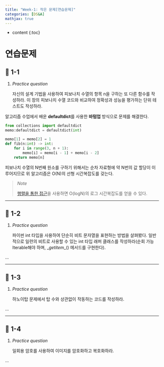 ```yaml
---
title: "Week-1: 작은 문제[연습문제]"
categories: [DS&A]
mathjax: true
---
```


* content
{:toc}
# 연습문제

## 📝 1-1

1. *Practice question*

   자신의 설계 기법을 사용하여 피보나치 수열의 항목 n을 구하는 또 다른 함수를 작성하라. 이 장의 피보나치 수열 코드와 비교하여 정확성과 성능을 평가하는 단위 테스트도 작성하라.

알고리즘 수업에서 배운 **defaultdict**를 사용한 **바텀업** 방식으로 문제를 해결한다.

```python
from collections import defaultdict
memo:defaultdict = defaultdict(int)

memo[1] = memo[2] = 1
def fib(n:int) -> int:
    for i in range(3, n + 1):
        memo[i] = memo[i - 1] + memo[i - 2]
    return memo[n]
```

피보나치 수열의 N번째 원소를 구하기 위해서는 순차 자료형에 약 N번의 값 할당이 이루어지므로 위 알고리즘은 O(N)의 선형 시간복잡도를 갖는다.

> *Note*
>
> [행렬을 통한 접근](https://blog.joyfui.com/1148)을 사용하면 O(logN)의 로그 시간복잡도를 얻을 수 있다.

---

## 📝 1-2

1. *Practice question*

   파이썬 int 타입을 사용하여 단순히 비트 문자열을 표현하는 방법을 살펴봤다. 일반적으로 일련의 비트로 사용할 수 있는 int 타입 래퍼 클래스를 작성하라(순회 가능Iterable해야 하며, \__getitem__() 메서드를 구현한다).

...

---

## 📝 1-3

1. *Practice question*

   하노이탑 문제에서 탑 수와 상관없이 작동하는 코드를 작성하라.

...

---

## 📝 1-4

1. *Practice question*

   일회용 암호를 사용하여 이미지를 암호화하고 복호화하라.

...

